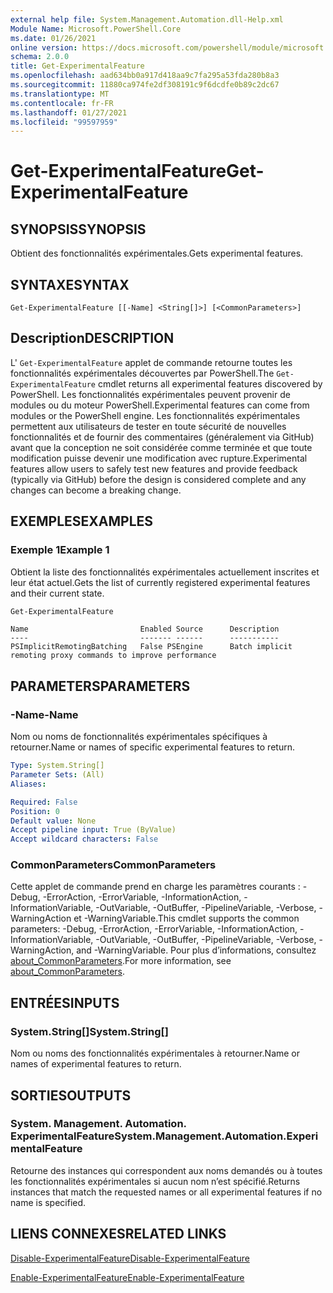 ```yaml
---
external help file: System.Management.Automation.dll-Help.xml
Module Name: Microsoft.PowerShell.Core
ms.date: 01/26/2021
online version: https://docs.microsoft.com/powershell/module/microsoft.powershell.core/get-experimentalfeature?view=powershell-7.2&WT.mc_id=ps-gethelp
schema: 2.0.0
title: Get-ExperimentalFeature
ms.openlocfilehash: aad634bb0a917d418aa9c7fa295a53fda280b8a3
ms.sourcegitcommit: 11880ca974fe2df308191c9f6dcdfe0b89c2dc67
ms.translationtype: MT
ms.contentlocale: fr-FR
ms.lasthandoff: 01/27/2021
ms.locfileid: "99597959"
---
```

# <span data-ttu-id="a577a-102">Get-ExperimentalFeature</span><span class="sxs-lookup"><span data-stu-id="a577a-102">Get-ExperimentalFeature</span></span>

## <span data-ttu-id="a577a-103">SYNOPSIS</span><span class="sxs-lookup"><span data-stu-id="a577a-103">SYNOPSIS</span></span>
<span data-ttu-id="a577a-104">Obtient des fonctionnalités expérimentales.</span><span class="sxs-lookup"><span data-stu-id="a577a-104">Gets experimental features.</span></span>

## <span data-ttu-id="a577a-105">SYNTAXE</span><span class="sxs-lookup"><span data-stu-id="a577a-105">SYNTAX</span></span>

```
Get-ExperimentalFeature [[-Name] <String[]>] [<CommonParameters>]
```

## <span data-ttu-id="a577a-106">Description</span><span class="sxs-lookup"><span data-stu-id="a577a-106">DESCRIPTION</span></span>

<span data-ttu-id="a577a-107">L' `Get-ExperimentalFeature` applet de commande retourne toutes les fonctionnalités expérimentales découvertes par PowerShell.</span><span class="sxs-lookup"><span data-stu-id="a577a-107">The `Get-ExperimentalFeature` cmdlet returns all experimental features discovered by PowerShell.</span></span>
<span data-ttu-id="a577a-108">Les fonctionnalités expérimentales peuvent provenir de modules ou du moteur PowerShell.</span><span class="sxs-lookup"><span data-stu-id="a577a-108">Experimental features can come from modules or the PowerShell engine.</span></span> <span data-ttu-id="a577a-109">Les fonctionnalités expérimentales permettent aux utilisateurs de tester en toute sécurité de nouvelles fonctionnalités et de fournir des commentaires (généralement via GitHub) avant que la conception ne soit considérée comme terminée et que toute modification puisse devenir une modification avec rupture.</span><span class="sxs-lookup"><span data-stu-id="a577a-109">Experimental features allow users to safely test new features and provide feedback (typically via GitHub) before the design is considered complete and any changes can become a breaking change.</span></span>

## <span data-ttu-id="a577a-110">EXEMPLES</span><span class="sxs-lookup"><span data-stu-id="a577a-110">EXAMPLES</span></span>

### <span data-ttu-id="a577a-111">Exemple 1</span><span class="sxs-lookup"><span data-stu-id="a577a-111">Example 1</span></span>

<span data-ttu-id="a577a-112">Obtient la liste des fonctionnalités expérimentales actuellement inscrites et leur état actuel.</span><span class="sxs-lookup"><span data-stu-id="a577a-112">Gets the list of currently registered experimental features and their current state.</span></span>

```powershell
Get-ExperimentalFeature
```

```Output
Name                         Enabled Source      Description
----                         ------- ------      -----------
PSImplicitRemotingBatching   False PSEngine      Batch implicit remoting proxy commands to improve performance
```

## <span data-ttu-id="a577a-113">PARAMETERS</span><span class="sxs-lookup"><span data-stu-id="a577a-113">PARAMETERS</span></span>

### <span data-ttu-id="a577a-114">-Name</span><span class="sxs-lookup"><span data-stu-id="a577a-114">-Name</span></span>

<span data-ttu-id="a577a-115">Nom ou noms de fonctionnalités expérimentales spécifiques à retourner.</span><span class="sxs-lookup"><span data-stu-id="a577a-115">Name or names of specific experimental features to return.</span></span>

```yaml
Type: System.String[]
Parameter Sets: (All)
Aliases:

Required: False
Position: 0
Default value: None
Accept pipeline input: True (ByValue)
Accept wildcard characters: False
```

### <span data-ttu-id="a577a-116">CommonParameters</span><span class="sxs-lookup"><span data-stu-id="a577a-116">CommonParameters</span></span>

<span data-ttu-id="a577a-117">Cette applet de commande prend en charge les paramètres courants : -Debug, -ErrorAction, -ErrorVariable, -InformationAction, -InformationVariable, -OutVariable, -OutBuffer, -PipelineVariable, -Verbose, -WarningAction et -WarningVariable.</span><span class="sxs-lookup"><span data-stu-id="a577a-117">This cmdlet supports the common parameters: -Debug, -ErrorAction, -ErrorVariable, -InformationAction, -InformationVariable, -OutVariable, -OutBuffer, -PipelineVariable, -Verbose, -WarningAction, and -WarningVariable.</span></span> <span data-ttu-id="a577a-118">Pour plus d’informations, consultez [about_CommonParameters](https://go.microsoft.com/fwlink/?LinkID=113216).</span><span class="sxs-lookup"><span data-stu-id="a577a-118">For more information, see [about_CommonParameters](https://go.microsoft.com/fwlink/?LinkID=113216).</span></span>

## <span data-ttu-id="a577a-119">ENTRÉES</span><span class="sxs-lookup"><span data-stu-id="a577a-119">INPUTS</span></span>

### <span data-ttu-id="a577a-120">System.String[]</span><span class="sxs-lookup"><span data-stu-id="a577a-120">System.String[]</span></span>

<span data-ttu-id="a577a-121">Nom ou noms des fonctionnalités expérimentales à retourner.</span><span class="sxs-lookup"><span data-stu-id="a577a-121">Name or names of experimental features to return.</span></span>

## <span data-ttu-id="a577a-122">SORTIES</span><span class="sxs-lookup"><span data-stu-id="a577a-122">OUTPUTS</span></span>

### <span data-ttu-id="a577a-123">System. Management. Automation. ExperimentalFeature</span><span class="sxs-lookup"><span data-stu-id="a577a-123">System.Management.Automation.ExperimentalFeature</span></span>

<span data-ttu-id="a577a-124">Retourne des instances qui correspondent aux noms demandés ou à toutes les fonctionnalités expérimentales si aucun nom n’est spécifié.</span><span class="sxs-lookup"><span data-stu-id="a577a-124">Returns instances that match the requested names or all experimental features if no name is specified.</span></span>

## <span data-ttu-id="a577a-125">LIENS CONNEXES</span><span class="sxs-lookup"><span data-stu-id="a577a-125">RELATED LINKS</span></span>

[<span data-ttu-id="a577a-126">Disable-ExperimentalFeature</span><span class="sxs-lookup"><span data-stu-id="a577a-126">Disable-ExperimentalFeature</span></span>](Disable-ExperimentalFeature.md)

[<span data-ttu-id="a577a-127">Enable-ExperimentalFeature</span><span class="sxs-lookup"><span data-stu-id="a577a-127">Enable-ExperimentalFeature</span></span>](Enable-ExperimentalFeature.md)
